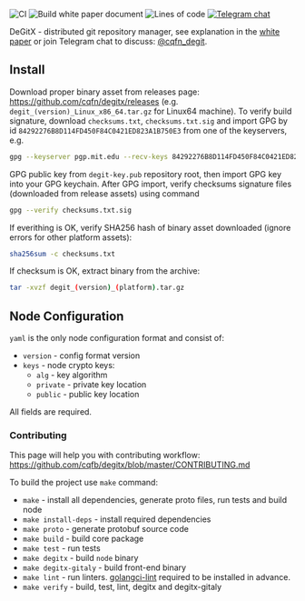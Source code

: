 ![CI](https://github.com/cqfn/degitx/workflows/CI/badge.svg?branch=master&event=push)
![Build white paper document](https://github.com/cqfn/degitx/workflows/Build%20white%20paper%20document/badge.svg)
![Lines of code](https://img.shields.io/tokei/lines/github/cqfn/degitx)
[![Telegram chat](https://img.shields.io/badge/Telegram-chat-brightgreen.svg)](https://t.me/cqfn_degit)



DeGitX - distributed git repository manager,
see explanation in the [white paper](https://central.artipie.com/degit/wp/white-paper-latest.pdf)
or join Telegram chat to discuss: [@cqfn_degit](https://t.me/cqfn_degit).

## Install

Download proper binary asset from releases page: https://github.com/cqfn/degitx/releases
(e.g. `degit_(version)_Linux_x86_64.tar.gz` for Linux64 machine).
To verify build signature, download `checksums.txt`, `checksums.txt.sig` and
import GPG by id `84292276B8D114FD450F84C0421ED823A1B750E3` from one of the keyservers, e.g.
```bash
gpg --keyserver pgp.mit.edu --recv-keys 84292276B8D114FD450F84C0421ED823A1B750E3
```
GPG public key from `degit-key.pub` repository root, then import GPG key into your GPG keychain.
After GPG import, verify checksums signature files (downloaded from release assets) using command
```bash
gpg --verify checksums.txt.sig
```
If everithing is OK, verify SHA256 hash of binary asset downloaded (ignore errors for other platform assets):
```bash
sha256sum -c checksums.txt
```
If checksum is OK, extract binary from the archive:
```bash
tar -xvzf degit_(version)_(platform).tar.gz
```

## Node Configuration

`yaml` is the only node configuration format and consist of: 

 - `version` - config format version
 - `keys` - node crypto keys:
   - `alg` - key algorithm
   - `private` - private key location
   - `public` - public key location
   
All fields are required. 

<!--
@todo #25:30min Analyze projects and consensus algorithms above,
 extract summary and refernces, add to white paper. For projects:
 find white paper or other document, and extract summary from it.

Consensus algorithms:
 - http://www.cs.yale.edu/homes/aspnes/pinewiki/Paxos.html
 - https://en.wikipedia.org/wiki/Paxos_algorithm
 - https://raft.github.io/

Projects
 - [etcd](https://etcd.io/)
 - [brig](https://github.com/sahib/brig)

-->

### Contributing

This page will help you with contributing workflow:
https://github.com/cqfb/degitx/blob/master/CONTRIBUTING.md

To build the project use `make` command:
 - `make` - install all dependencies, generate proto files, run tests and build node
 - `make install-deps` - install required dependencies
 - `make proto` - generate protobuf source code
 - `make build` - build core package
 - `make test` - run tests
 - `make degitx` - build `node` binary
 - `make degitx-gitaly` - build front-end binary
 - `make lint` - run linters. [golangci-lint](https://golangci-lint.run/) required to be installed in advance.
 - `make verify` - build, test, lint, degitx and degitx-gitaly

